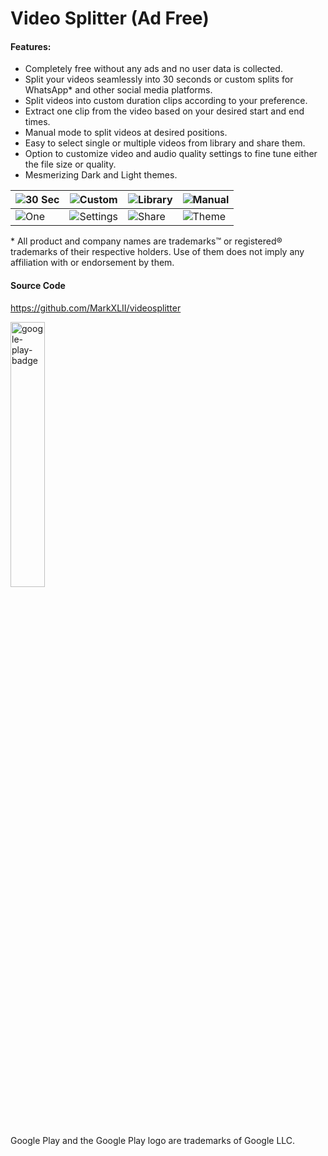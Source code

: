 # Video Splitter (Ad Free)

#### Features:

- Completely free without any ads and no user data is collected.
- Split your videos seamlessly into 30 seconds or custom splits for WhatsApp* and other social media platforms.
- Split videos into custom duration clips according to your preference.
- Extract one clip from the video based on your desired start and end times.
- Manual mode to split videos at desired positions.
- Easy to select single or multiple videos from library and share them.
- Option to customize video and audio quality settings to fine tune either the file size or quality.
- Mesmerizing Dark and Light themes.

| ![30 Sec](https://user-images.githubusercontent.com/13308678/111888776-d36d6f00-899c-11eb-8965-bd21b73e8bce.png) | ![Custom](https://user-images.githubusercontent.com/13308678/111888777-d5373280-899c-11eb-92ee-9c2c363f5276.png) | ![Library](https://user-images.githubusercontent.com/13308678/111888778-d700f600-899c-11eb-9de7-8ee1b19eeb16.png) | ![Manual](https://user-images.githubusercontent.com/13308678/111888779-d7998c80-899c-11eb-8588-49fdc07fab00.png) |
| ------------------------------------------------------------ | ------------------------------------------------------------ | ------------------------------------------------------------ | ------------------------------------------------------------ |
| ![One](https://user-images.githubusercontent.com/13308678/111888782-d8cab980-899c-11eb-9ff3-6dbc140a9a5d.png) | ![Settings](https://user-images.githubusercontent.com/13308678/111888783-da947d00-899c-11eb-974f-7c39b05567fc.png) | ![Share](https://user-images.githubusercontent.com/13308678/111888784-db2d1380-899c-11eb-8871-86d4866e5358.png) | ![Theme](https://user-images.githubusercontent.com/13308678/111888786-dc5e4080-899c-11eb-8604-be76705b1b90.png) |

\* All product and company names are trademarks™ or registered® trademarks of their respective holders. Use of them does not imply any affiliation with or endorsement by them.

#### Source Code

https://github.com/MarkXLII/videosplitter

[<img src="https://play.google.com/intl/en_us/badges/static/images/badges/en_badge_web_generic.png" alt="google-play-badge" width="33%" />](https://play.google.com/store/apps/details?id=io.github.videosplitterapp&pcampaignid=pcampaignidMKT-Other-global-all-co-prtnr-py-PartBadge-Mar2515-1)

Google Play and the Google Play logo are trademarks of Google LLC.
